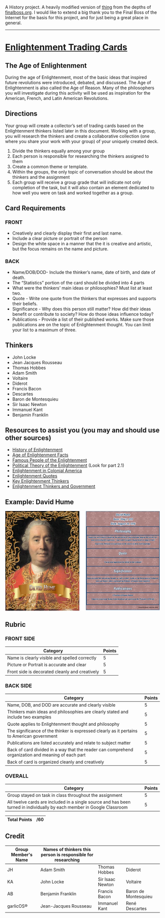 A History project. A heavily modified version of [thing](https://finalboss.org/public/thing/) from the depths of [finalboss.org](https://finalboss.org/). I would like to extend a big thank you to the Final Boss of the Internet for the basis for this project, and for just being a great place in general.

---

# [Enlightenment Trading Cards](https://grosserly.github.io/trading-cards/)
## The Age of Enlightenment
During the age of Enlightenment, most of the basic ideas that inspired future revolutions were introduced, debated, and discussed.  The Age of Enlightenment is also called the Age of Reason.  Many of the philosophers you will investigate during this activity will be used as inspiration for the American, French, and Latin American Revolutions.  

## Directions
Your group will create a collector’s set of trading cards based on the Enlightenment thinkers listed later in this document.  Working with a group, you will research the thinkers and create a collaborative collection (one where you share your work with your group) of your uniquely created deck.
1. Divide the thinkers equally among your group
2. Each person is responsible for researching the thinkers assigned to them
3. Create a common theme or template.
4. Within the groups, the only topic of conversation should be about the thinkers and the assignment
5. Each group will receive a group grade that will indicate not only completion of the task, but it will also contain an element dedicated to how well you were on task and worked together as a group.

## Card Requirements
### FRONT
- Creatively and clearly display their first and last name.
- Include a clear picture or portrait of the person
- Design the white space in a manner that the it is creative and artistic, but the focus remains on the name and picture.
### BACK
- Name/DOB/DOD- Include the thinker’s name, date of birth, and date of death.
- The “Statistics” portion of the card should be divided into 4 parts
- What were the thinkers’ main ideas or philosophies? Must list at least two.
- Quote - Write one quote from the thinkers that expresses and supports their beliefs.
- Significance - Why does this person still matter?  How did their ideas benefit or contribute to society? How do those ideas influence today?
- Publications - Provide a list of their published works. Make sure those publications are on the topic of Enlightenment thought. You can limit your list to a maximum of three.

## Thinkers
- John Locke
- Jean Jacques Rousseau
- Thomas Hobbes
- Adam Smith
- Voltaire
- Diderot
- Francis Bacon
- Descartes
- Baron de Montesquieu
- Sir Isaac Newton
- Immanuel Kant
- Benjamin Franklin

## Resources to assist you (you may and should use other sources)
- [History of Enlightenment](https://www.history.com/topics/british-history/enlightenment)
- [Age of Enlightenment Facts](https://kids.kiddle.co/Age_of_Enlightenment)
- [Famous People of the Enlightenment](https://www.biographyonline.net/people/famous/enlightenment.html)
- [Political Theory of the Enlightenment](https://plato.stanford.edu/entries/enlightenment/#PolThe) (Look for part 2.1)
- [Enlightenment in Colonial America](https://www.khanacademy.org/humanities/us-history/colonial-america/colonial-north-america/a/the-enlightenment)
- [Enlightenment Quotes](https://www.huffingtonpost.com/2014/02/21/enlightenment-spiritual-quotes_n_4817902.html?slideshow=true#gallery/338221/17)
- [Key Enlightenment Thinkers](https://www.thoughtco.com/key-thinkers-of-the-enlightenment-1221868)
- [Enlightenment Thinkers and Government](http://www.lcboe.net/userfiles/141/Classes/2439/enltthinkers.pdf%3Fid%3D537902)

## Example: David Hume
![Example of what a trading card should look like](example.jpg)

## Rubric
### FRONT SIDE
| Category | Points |
| -------- | -----------|
| Name is clearly visible and spelled correctly | 5 |
| Picture or Portrait is accurate and clear | 5 |
| Front side is decorated cleanly and creatively | 5 |

### BACK SIDE
| Category | Points |
| --- | --- |
| Name, DOB, and DOD are accurate and clearly visible | 5
| Thinkers main ideas and philosophies are clearly stated and include two examples | 5
| Quote applies to Enlightenment thought and philosophy | 5
| The significance of the thinker is expressed clearly as it pertains to American government | 5
| Publications are listed accurately and relate to subject matter | 5
| Back of card divided in a way that the reader can comprehend organization and meaning of each part | 5
| Back of card is organized cleanly and creatively | 5

### OVERALL
| Category | Points |
| --- | --- |
| Group stayed on task in class throughout the assignment | 5  
| All twelve cards are included in a single source and has been turned in individually by each member in Google Classroom | 5

| Total Points |   /60 |
| --- | --- |

## Credit

| Group Member's Name | Names of thinkers this person is responsible for researching | | |
| --- | --- | --- | --- |
| JH | Adam Smith | Thomas Hobbes | Diderot |
| KA | John Locke | Sir Isaac Newton | Voltaire |
| AB | Benjamin Franklin | Francis Bacon | Baron de Montesquieu |
| garlicOS® | Jean-Jacques Rousseau | Immanuel Kant | René Descartes |
